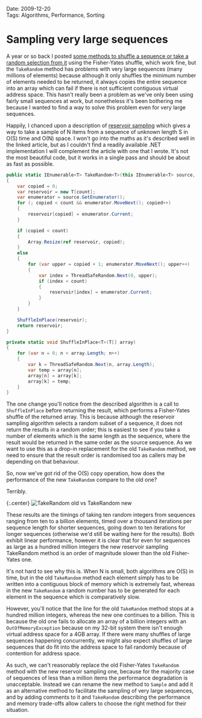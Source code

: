 Date: 2009-12-20  
Tags: Algorithms, Performance, Sorting  

# Sampling very large sequences

A year or so back I posted [some methods to shuffle a sequence or take a random selection from it](/blog/shuffle-and-takerandom-extension-methods-for-ienumerable-t) using the Fisher-Yates shuffle, which work fine, but the `TakeRandom` method has problems with very large sequences (many millions of elements) because although it only shuffles the minimum number of elements needed to be returned, it always copies the entire sequence into an array which can fail if there is not sufficient contiguous virtual address space. This hasn't really been a problem as we've only been using fairly small sequences at work, but nonetheless it's been bothering me because I wanted to find a way to solve this problem even for very large sequences.

Happily, I chanced upon a description of [reservoir sampling](http://gregable.com/2007/10/reservoir-sampling.html) which gives a way to take a sample of N items from a sequence of unknown length S in O(S) time and O(N) space. I won't go into the maths as it's described well in the linked article, but as I couldn't find a readily available .NET implementation I will complement the article with one that I wrote. It's not the most beautiful code, but it works in a single pass and should be about as fast as possible.

~~~csharp
public static IEnumerable<T> TakeRandom<T>(this IEnumerable<T> source, int count)
{
    var copied = 0;
    var reservoir = new T[count];
    var enumerator = source.GetEnumerator();
    for (; copied < count && enumerator.MoveNext(); copied++)
    {
        reservoir[copied] = enumerator.Current;
    }

    if (copied < count)
    {
        Array.Resize(ref reservoir, copied);
    }
    else
    {
        for (var upper = copied + 1; enumerator.MoveNext(); upper++)
        {
            var index = ThreadSafeRandom.Next(0, upper);
            if (index < count)
            {
                reservoir[index] = enumerator.Current;
            }
        }
    }

    ShuffleInPlace(reservoir);
    return reservoir;
}

private static void ShuffleInPlace<T>(T[] array)
{
    for (var n = 0; n < array.Length; n++)
    {
        var k = ThreadSafeRandom.Next(n, array.Length);
        var temp = array[n];
        array[n] = array[k];
        array[k] = temp;
    }
}
~~~

The one change you'll notice from the described algorithm is a call to `ShuffleInPlace` before returning the result, which performs a Fisher-Yates shuffle of the returned array. This is because although the reservoir sampling algorithm selects a random subset of a sequence, it does not return the results in a random order; this is easiest to see if you take a number of elements which is the same length as the sequence, where the result would be returned in the same order as the source sequence. As we want to use this as a drop-in replacement for the old `TakeRandom` method, we need to ensure that the result order is randomised too as callers may be depending on that behaviour.

So, now we've got rid of the O(S) copy operation, how does the performance of the new `TakeRandom` compare to the old one?

Terribly.

{:.center}
![TakeRandom old vs TakeRandom new](/reservoir-sampling-performance.png)

These results are the timings of taking ten random integers from sequences ranging from ten to a billion elements, timed over a thousand iterations per sequence length for shorter sequences, going down to ten iterations for longer sequences (otherwise we'd still be waiting here for the results). Both exhibit linear performance, however it is clear that for even for sequences as large as a hundred million integers the new reservoir sampling TakeRandom method is an order of magnitude slower than the old Fisher-Yates one.

It's not hard to see why this is. When N is small, both algorithms are O(S) in time, but in the old `TakeRandom` method each element simply has to be written into a contiguous block of memory which is extremely fast, whereas in the new `TakeRandom` a random number has to be generated for each element in the sequence which is comparatively slow.

However, you'll notice that the line for the old `TakeRandom` method stops at a hundred million integers, whereas the new one continues to a billion. This is because the old one fails to allocate an array of a billion integers with an `OutOfMemoryException` because on my 32-bit system there isn't enough virtual address space for a 4GB array. If there were many shuffles of large sequences happening concurrently, we might also expect shuffles of large sequences that do fit into the address space to fail randomly because of contention for address space.

As such, we can't reasonably replace the old Fisher-Yates `TakeRandom` method with the new reservoir sampling one, because for the majority case of sequences of less than a million items the performance degradation is unacceptable. Instead we can rename the new method to `Sample` and add it as an alternative method to facilitate the sampling of very large sequences, and by adding comments to it and `TakeRandom` describing the performance and memory trade-offs allow callers to choose the right method for their situation.